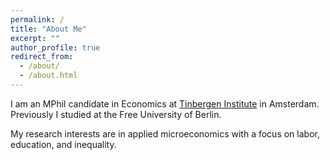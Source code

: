 ```yaml
---
permalink: /
title: "About Me"
excerpt: ""
author_profile: true
redirect_from: 
  - /about/
  - /about.html
---
```

 
I am an MPhil candidate in Economics at [Tinbergen Institute](https://tinbergen.nl/ "Tinbergen Institute") in Amsterdam. Previously I studied at the Free University of Berlin.

My research interests are in applied microeconomics with a focus on labor, education, and inequality.